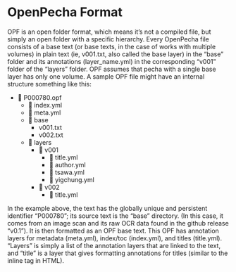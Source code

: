 # OpenPecha Format

OPF is an open folder format, which means it’s not a compiled file, but simply an open folder with a specific hierarchy. Every OpenPecha file consists of a base text (or base texts, in the case of works with multiple volumes) in plain text (ie, v001.txt, also called the base layer) in the “base” folder and its annotations (layer_name.yml) in the corresponding “v001” folder of the “layers” folder. OPF assumes that pecha with a single base layer has only one volume. A sample OPF file might have an internal structure something like this: 
- 📁  P000780.opf
  - 📄 index.yml
  - 📄 meta.yml
  - 📁 base
    - v001.txt
    - v002.txt 
  - 📁 layers
    - 📁 v001
      - 📄 title.yml
      - 📄 author.yml
      - 📄 tsawa.yml
      - 📄 yigchung.yml
    - 📁 v002
      - 📄 title.yml

In the example above, the text has the globally unique and persistent identifier “P000780”; its source text is the “base” directory. (In this case, it comes from an image scan and its raw OCR data found in the github release “v0.1”). It is then formatted as an OPF base text. This OPF has annotation layers for metadata (meta.yml), index/toc (index.yml), and titles (title.yml). “Layers” is simply a list of the annotation layers that are linked to the text, and “title” is a layer that gives formatting annotations for titles (similar to the <title></title> inline tag in HTML). 

